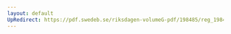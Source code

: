 ```yaml
---
layout: default
UpRedirect: https://pdf.swedeb.se/riksdagen-volumeG-pdf/198485/reg_198485__reg_01/reg_198485__reg_01_0041.pdf
---
```

